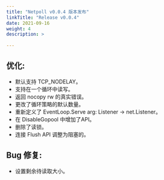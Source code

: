 ```yaml
---
title: "Netpoll v0.0.4 版本发布"
linkTitle: "Release v0.0.4"
date: 2021-09-16
weight: 4
description: >
  
---
```


## 优化:

- 默认支持 TCP_NODELAY。
- 支持在一个循环中读写。
- 返回 nocopy rw 的真实错误。
- 更改了循环策略的默认数量。
- 重新定义了 EventLoop.Serve arg: Listener -> net.Listener。
- 在 DisableGopool 中增加了API。
- 删除了读锁。
- 连接 Flush API 调整为阻塞的。

## Bug 修复:

- 设置剩余待读取大小。

